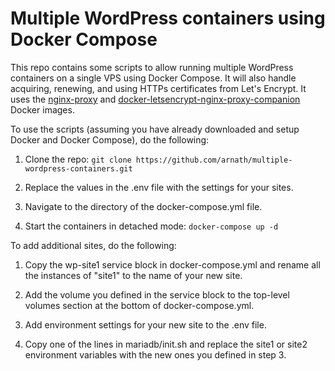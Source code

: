 # Multiple WordPress containers using Docker Compose

This repo contains some scripts to allow running multiple WordPress containers on a single VPS using Docker Compose. It will also handle acquiring, renewing, and using HTTPs certificates from Let's Encrypt. It uses the [nginx-proxy](https://github.com/jwilder/nginx-proxy) and [docker-letsencrypt-nginx-proxy-companion](https://github.com/JrCs/docker-letsencrypt-nginx-proxy-companion) Docker images. 



To use the scripts (assuming you have already downloaded and setup Docker and Docker Compose), do the following:

1. Clone the repo: `git clone https://github.com/arnath/multiple-wordpress-containers.git`

2. Replace the values in the .env file with the settings for your sites. 

3. Navigate to the directory of the docker-compose.yml file.

4. Start the containers in detached mode: `docker-compose up -d`



To add additional sites, do the following:

1. Copy the wp-site1 service block in docker-compose.yml and rename all the instances of "site1" to the name of your new site. 

2. Add the volume you defined in the service block to the top-level volumes section at the bottom of docker-compose.yml. 

3. Add environment settings for your new site to the .env file. 

4. Copy one of the lines in mariadb/init.sh and replace the site1 or site2 environment variables with the new ones you defined in step 3. 
